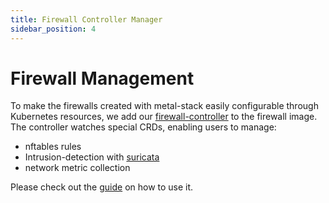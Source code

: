 ```yaml
---
title: Firewall Controller Manager
sidebar_position: 4
---
```


# Firewall Management

To make the firewalls created with metal-stack easily configurable through Kubernetes resources, we add our [firewall-controller](https://github.com/metal-stack/firewall-controller) to the firewall image. The controller watches special CRDs, enabling users to manage:

- nftables rules
- Intrusion-detection with [suricata](https://suricata.io/)
- network metric collection

Please check out the [guide](../../references/external/firewall-controller/README.md) on how to use it.
